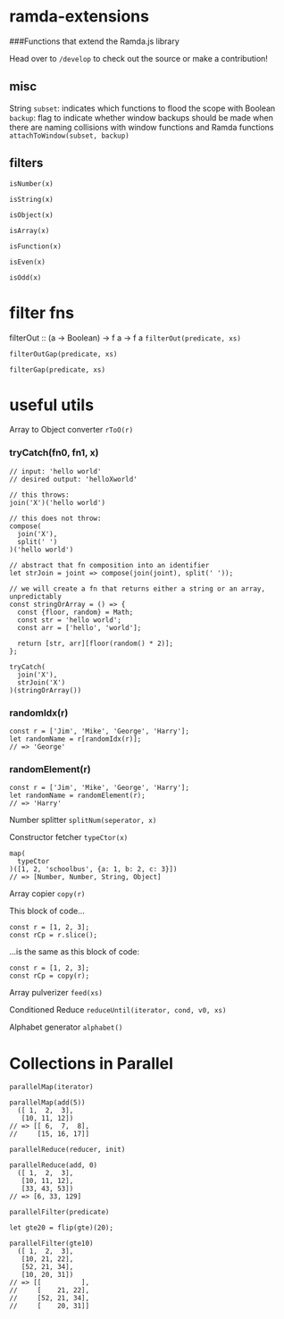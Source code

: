 # ramda-extensions
###Functions that extend the Ramda.js library

Head over to `/develop` to check out the source or make a contribution!

## misc
String `subset`: indicates which functions to flood the scope with
Boolean `backup`: flag to indicate whether window backups should be made when there are naming collisions with window functions and Ramda functions
`attachToWindow(subset, backup)`

## filters
`isNumber(x)`

`isString(x)`

`isObject(x)`

`isArray(x)`

`isFunction(x)`

`isEven(x)`

`isOdd(x)`

# filter fns
filterOut :: (a -> Boolean) -> f a -> f a
`filterOut(predicate, xs)`

`filterOutGap(predicate, xs)`

`filterGap(predicate, xs)`

# useful utils

Array to Object converter
`rToO(r)`

### tryCatch(fn0, fn1, x)

```
// input: 'hello world'
// desired output: 'helloXworld'

// this throws:
join('X')('hello world')

// this does not throw:
compose(
  join('X'),
  split(' ')
)('hello world')

// abstract that fn composition into an identifier
let strJoin = joint => compose(join(joint), split(' '));

// we will create a fn that returns either a string or an array, unpredictably
const stringOrArray = () => {
  const {floor, random} = Math;
  const str = 'hello world';
  const arr = ['hello', 'world'];
  
  return [str, arr][floor(random() * 2)];
};

tryCatch(
  join('X'),
  strJoin('X')
)(stringOrArray())
```

### randomIdx(r)
```
const r = ['Jim', 'Mike', 'George', 'Harry'];
let randomName = r[randomIdx(r)];
// => 'George'
```

### randomElement(r)
```
const r = ['Jim', 'Mike', 'George', 'Harry'];
let randomName = randomElement(r);
// => 'Harry'
```

Number splitter
`splitNum(seperator, x)`

Constructor fetcher
`typeCtor(x)`

```
map(
  typeCtor
)([1, 2, 'schoolbus', {a: 1, b: 2, c: 3}])
// => [Number, Number, String, Object]
```

Array copier
`copy(r)`

This block of code...
```
const r = [1, 2, 3];
const rCp = r.slice();
```
...is the same as this block of code:
```
const r = [1, 2, 3];
const rCp = copy(r);
```

Array pulverizer
`feed(xs)`

Conditioned Reduce
`reduceUntil(iterator, cond, v0, xs)`

Alphabet generator
`alphabet()`

# Collections in Parallel
`parallelMap(iterator)`

```
parallelMap(add(5))
  ([ 1,  2,  3],
   [10, 11, 12])
// => [[ 6,  7,  8],
//     [15, 16, 17]]
```

`parallelReduce(reducer, init)`

```
parallelReduce(add, 0)
  ([ 1,  2,  3],
   [10, 11, 12],
   [33, 43, 53])
// => [6, 33, 129]
```

`parallelFilter(predicate)`

```
let gte20 = flip(gte)(20);

parallelFilter(gte10)
  ([ 1,  2,  3],
   [10, 21, 22],
   [52, 21, 34],
   [10, 20, 31])
// => [[          ],
//     [    21, 22],
//     [52, 21, 34],
//     [    20, 31]]
```
